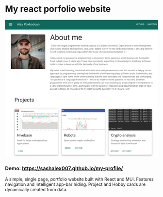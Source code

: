 # My react porfolio website

![Screenshot](screenshot.png)

### Demo: https://sashalex007.github.io/my-profile/

A simple, single page, portfolio website built with React and MUI. Features navigation and intelligent app-bar hiding. Project and Hobby cards are dynamically created from data. 